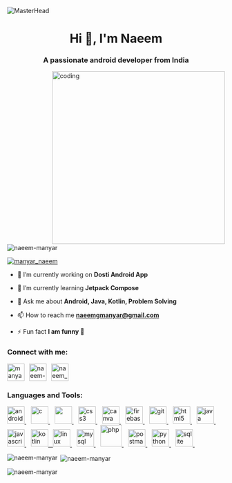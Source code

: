 ![MasterHead](https://1.bp.blogspot.com/-7A4WynwLsMw/XbBpCXG8fHI/AAAAAAAAMt4/uOa1bpLskYgrwGbllhSu2SDj_Mig8SXJQCLcBGAsYHQ/s1600/2000_600px.gif)
<h1 align="center">Hi 👋, I'm Naeem </h1>
<h3 align="center">A passionate android developer from India</h3>
<img align="right" alt="coding" width="400" src="https://devpunch.com/img/Dev-At-Work-Gif.jpg">
<p align="left"> <img src="https://komarev.com/ghpvc/?username=naeem-manyar&label=Profile%20views&color=0e75b6&style=flat" alt="naeem-manyar" /> </p>

<p align="left"> <a href="https://twitter.com/manyar_naeem" target="blank"><img src="https://img.shields.io/twitter/follow/manyar_naeem?logo=twitter&style=for-the-badge" alt="manyar_naeem" /></a> </p>

- 🔭 I’m currently working on **Dosti Android App**

- 🌱 I’m currently learning **Jetpack Compose**

- 💬 Ask me about **Android, Java, Kotlin, Problem Solving**

- 📫 How to reach me **naeemgmanyar@gmail.com**

- ⚡ Fun fact **I am funny 🤣**

<h3 align="left">Connect with me:</h3>
<p align="left">
<a href="https://twitter.com/manyar_naeem" target="blank"><img align="center" src="https://th.bing.com/th/id/R.3f7189662f19f8318fc75252deee723a?rik=Qa956Np1tp8Zcg&riu=http%3a%2f%2f1000logos.net%2fwp-content%2fuploads%2f2017%2f06%2fTwitter-Logo.png&ehk=6ekNd2ZmhpvFDGRZF19QcumP9fb8pZRkwrbFbK%2bpULA%3d&risl=&pid=ImgRaw&r=0" alt="manyar_naeem" height="40" width="40" /></a>&ensp;
<a href="https://linkedin.com/in/naeem-manyar" target="blank"><img align="center" src="https://th.bing.com/th/id/R.d51da72e1f4675ba5aef9c956ed4c562?rik=FmeldpqK57Pqdw&riu=http%3a%2f%2fwww.freepnglogos.com%2fuploads%2fofficial-linkedin-logo----17.png&ehk=D2%2b5urO8gseetYQhxdSGq2qyTRbSvoavbbmoGEuOepo%3d&risl=&pid=ImgRaw&r=0" alt="naeem-manyar" height="40" width="40" /></a>&ensp;
<a href="https://instagram.com/naeem_manyar" target="blank"><img align="center" src="https://angellajohnson.com/wp-content/uploads/2020/10/instagram_color_logo.png" alt="naeem_manyar" height="40" width="40" /></a>
</p>

<h3 align="left">Languages and Tools:</h3>
<p align="left"> <a href="https://developer.android.com" target="_blank" rel="noreferrer"> <img src="https://cdn3.iconfinder.com/data/icons/social-media-special/256/android-256.png" alt="android" width="40" height="40"/> </a>&ensp; <a href="https://www.cprogramming.com/" target="_blank" rel="noreferrer"> <img src="https://www.pinclipart.com/picdir/big/396-3965857_c-c-programming-language-logo-clipart.png" alt="c" width="40" height="40"/> </a>&ensp; <a href="https://www.w3schools.com/cpp/" target="_blank" rel="noreferrer"> <img src="https://brandslogos.com/wp-content/uploads/images/large/c-logo-black-and-white.png" width="40" height="40"/> </a>&ensp; <a href="https://www.w3schools.com/css/" target="_blank" rel="noreferrer"> <img src="https://1.bp.blogspot.com/-1Ou9VU12EVk/UzEExPKgdLI/AAAAAAAAHo0/qaZ0lOZI6jw/s1600/css_logo.png" alt="css3" width="40" height="40"/> </a>&ensp; <a href="https://www.canva.com/" target="_blank" rel="noreferrer"> <img src="https://freelogopng.com/images/all_img/1656733637logo-canva-png.png" alt="canva" width="40" height="40"/> </a>&ensp; <a href="https://firebase.google.com/" target="_blank" rel="noreferrer"> <img src="https://www.vectorlogo.zone/logos/firebase/firebase-icon.svg" alt="firebase" width="40" height="40"/> </a>&ensp; <a href="https://git-scm.com/" target="_blank" rel="noreferrer"> <img src="https://www.vectorlogo.zone/logos/git-scm/git-scm-icon.svg" alt="git" width="40" height="40"/> </a>&ensp; <a href="https://www.w3.org/html/" target="_blank" rel="noreferrer"> <img src="https://logodownload.org/wp-content/uploads/2016/10/html5-logo-3-768x1084.png" alt="html5" width="40" height="40"/> </a>&ensp; <a href="https://www.java.com" target="_blank" rel="noreferrer"> <img src="https://www.codesai.com/assets/small_java_logo.png" alt="java" width="40" height="40"/> </a>&ensp; <a href="https://developer.mozilla.org/en-US/docs/Web/JavaScript" target="_blank" rel="noreferrer"> <img src="https://pluspng.com/img-png/javascript-vector-png-javascript-vector-logo-600.png" alt="javascript" width="40" height="40"/> </a>&ensp; <a href="https://kotlinlang.org" target="_blank" rel="noreferrer"> <img src="https://www.vectorlogo.zone/logos/kotlinlang/kotlinlang-icon.svg" alt="kotlin" width="40" height="40"/>&ensp; </a> <a href="https://www.linux.org/" target="_blank" rel="noreferrer"> <img src="https://th.bing.com/th/id/R.7802b52b7916c00014450891496fe04a?rik=r8GZM4o2Ch1tHQ&riu=http%3a%2f%2f1000logos.net%2fwp-content%2fuploads%2f2017%2f03%2fLINUX-LOGO.png&ehk=5m0lBvAd%2bzhvGg%2fu4i3%2f4EEHhF4N0PuzR%2fBmC1lFzfw%3d&risl=&pid=ImgRaw&r=0" alt="linux" width="40" height="40"/> </a>&ensp; <a href="https://www.mysql.com/" target="_blank" rel="noreferrer"> <img src="https://clipart.info/images/ccovers/1499794875MySQL-logo-png-transparent.png" alt="mysql" width="40" height="40"/> </a>&ensp; <a href="https://www.php.net" target="_blank" rel="noreferrer"> <img src="https://www.php.net//images/logos/new-php-logo.svg" alt="php" width="50" height="50"/> </a>&ensp; <a href="https://postman.com" target="_blank" rel="noreferrer"> <img src="https://www.vectorlogo.zone/logos/getpostman/getpostman-icon.svg" alt="postman" width="40" height="40"/> </a>&ensp; <a href="https://www.python.org" target="_blank" rel="noreferrer"> <img src="https://th.bing.com/th/id/R.9ae7d0c2a37c4626d2ea58f615906814?rik=TqcufafMCjDWBQ&riu=http%3a%2f%2fassets.stickpng.com%2fimages%2f5848152fcef1014c0b5e4967.png&ehk=2cV8wPv4tlBVGDWIPrEGhWIvJ%2fjpYFt3ILQOj2qwNpM%3d&risl=&pid=ImgRaw&r=0" alt="python" width="40" height="40"/> </a>&ensp; <a href="https://www.sqlite.org/" target="_blank" rel="noreferrer"> <img src="https://www.vectorlogo.zone/logos/sqlite/sqlite-icon.svg" alt="sqlite" width="40" height="40"/> </a>&ensp; </p>

<p><img align="left" src="https://github-readme-stats.vercel.app/api/top-langs?username=naeem-manyar&show_icons=true&locale=en&layout=compact" alt="naeem-manyar" /></p>

<p>&nbsp;<img align="center" src="https://github-readme-stats.vercel.app/api?username=naeem-manyar&show_icons=true&locale=en" alt="naeem-manyar" /></p>

<p><img align="center" src="https://github-readme-streak-stats.herokuapp.com/?user=naeem-manyar&" alt="naeem-manyar" /></p>
